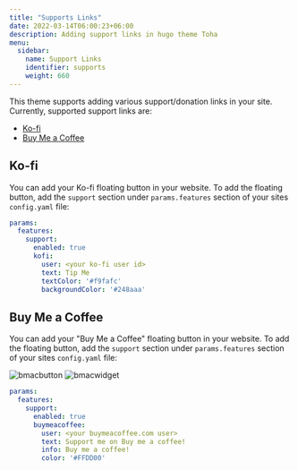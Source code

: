 ```yaml
---
title: "Supports Links"
date: 2022-03-14T06:00:23+06:00
description: Adding support links in hugo theme Toha
menu:
  sidebar:
    name: Support Links
    identifier: supports
    weight: 660
---
```


This theme supports adding various support/donation links in your site. Currently, supported support links are:

- [Ko-fi](https://ko-fi.com/)
- [Buy Me a Coffee](https://www.buymeacoffee.com/zicklam)

## Ko-fi

You can add your Ko-fi floating button in your website. To add the floating button, add the `support` section under `params.features` section of your sites `config.yaml` file:

```yaml
params:
  features:
    support:
      enabled: true
      kofi:
        user: <your ko-fi user id>
        text: Tip Me
        textColor: '#f9fafc'
        backgroundColor: '#248aaa'
```

## Buy Me a Coffee

You can add your "Buy Me a Coffee" floating button in your website. To add the floating button, add the `support` section under `params.features` section of your sites `config.yaml` file:

![bmacbutton](https://git-doc-files.s3.eu-central-1.amazonaws.com/github.com/hugo-toha/guides/buymeacoffe-button.png)
![bmacwidget](https://git-doc-files.s3.eu-central-1.amazonaws.com/github.com/hugo-toha/guides/buymeacoffe-widget.png)

```yaml
params:
  features:
    support:
      enabled: true
      buymeacoffee:
        user: <your buymeacoffee.com user>
        text: Support me on Buy me a coffee!
        info: Buy me a coffee!
        color: '#FFDD00'
```